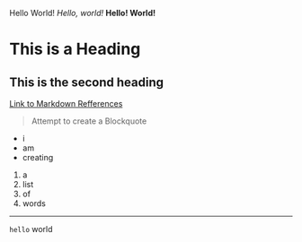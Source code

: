 Hello World!
*Hello, world!*
**Hello! World!**
# This is a Heading #
## This is the second heading #
[Link to Markdown Refferences](https://commonmark.org/help/)
> Attempt to create a Blockquote
- i
- am
- creating
1. a
2. list
3. of
4. words
---
`hello` world
